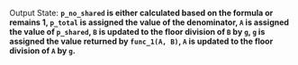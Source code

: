 Output State: **`p_no_shared` is either calculated based on the formula or remains 1, `p_total` is assigned the value of the denominator, `A` is assigned the value of `p_shared`, `B` is updated to the floor division of `B` by `g`, `g` is assigned the value returned by `func_1(A, B)`, `A` is updated to the floor division of `A` by `g`.**